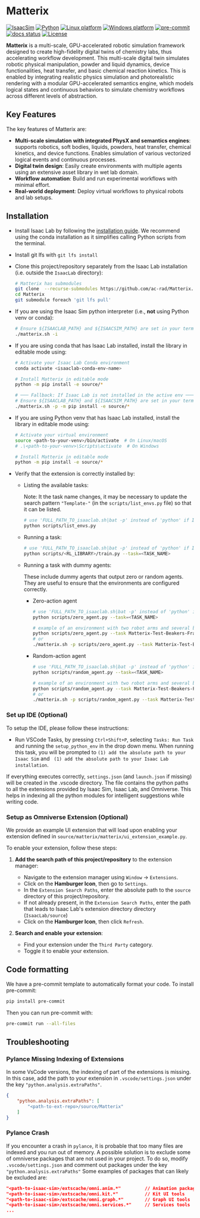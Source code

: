 # Matterix


[![IsaacSim](https://img.shields.io/badge/IsaacSim-4.5.0-silver.svg)](https://docs.isaacsim.omniverse.nvidia.com/latest/index.html)
[![Python](https://img.shields.io/badge/python-3.10-blue.svg)](https://docs.python.org/3/whatsnew/3.10.html)
[![Linux platform](https://img.shields.io/badge/platform-linux--64-orange.svg)](https://releases.ubuntu.com/20.04/)
[![Windows platform](https://img.shields.io/badge/platform-windows--64-orange.svg)](https://www.microsoft.com/en-us/)
[![pre-commit](https://img.shields.io/github/actions/workflow/status/isaac-sim/IsaacLab/pre-commit.yaml?logo=pre-commit&logoColor=white&label=pre-commit&color=brightgreen)](https://github.com/isaac-sim/IsaacLab/actions/workflows/pre-commit.yaml)
[![docs status](https://img.shields.io/github/actions/workflow/status/isaac-sim/IsaacLab/docs.yaml?label=docs&color=brightgreen)](https://github.com/isaac-sim/IsaacLab/actions/workflows/docs.yaml)
[![License](https://img.shields.io/badge/license-BSD--3-yellow.svg)](https://opensource.org/licenses/BSD-3-Clause)


**Matterix** is a multi-scale, GPU-accelerated robotic simulation framework designed to create high-fidelity digital twins of chemistry labs, thus accelerating workflow development. This multi-scale digital twin simulates robotic physical manipulation, powder and liquid dynamics, device functionalities, heat transfer, and basic chemical reaction kinetics. This is enabled by integrating realistic physics simulation and photorealistic rendering with a modular GPU-accelerated semantics engine, which models logical states and continuous behaviors to simulate chemistry workflows across different levels of abstraction.

## Key Features

The key features of Matterix are:

* **Multi-scale simulation with integrated PhysX and semantics engines**: supports robotics, soft bodies, liquids, powders, heat transfer, chemical kinetics, and device functions. Enables simulation of various vectorized logical events and continuous processes.
* **Digital twin design**: Easily create environments with multiple agents using an extensive asset library in wet lab domain.
* **Workflow automation**: Build and run experimental workflows with minimal effort.
* **Real-world deployment**: Deploy virtual workflows to physical robots and lab setups.


## Installation

- Install Isaac Lab by following the [installation guide](https://isaac-sim.github.io/IsaacLab/main/source/setup/installation/index.html).
  We recommend using the conda installation as it simplifies calling Python scripts from the terminal.

- Install git lfs with `git lfs install`

- Clone this project/repository separately from the Isaac Lab installation (i.e. outside the `IsaacLab` directory):
    ```bash
    # Matterix has submodules
    git clone  --recurse-submodules https://github.com/ac-rad/Matterix.git
    cd Matterix
    git submodule foreach 'git lfs pull'
    ```

- If you are using the Isaac Sim python interpreter (i.e., **not** using Python venv or conda):
    ```bash
    # Ensure ${ISAACLAB_PATH} and ${ISAACSIM_PATH} are set in your terminal before running:
    ./matterix.sh -i
    ```

- If you are using conda that has Isaac Lab installed, install the library in editable mode using:

    ```bash
    # Activate your Isaac Lab Conda environment
    conda activate <isaaclab-conda-env-name>

    # Install Matterix in editable mode
    python -m pip install -e source/*

    # ─── Fallback: If Isaac Lab is not installed in the active env ───
    # Ensure ${ISAACLAB_PATH} and ${ISAACSIM_PATH} are set in your terminal before running:
    ./matterix.sh -p -m pip install -e source/*
    ```

- If you are using Python venv that has Isaac Lab installed, install the library in editable mode using:

    ```bash
    # Activate your virtual environment
    source <path-to-your-venv>/bin/activate  # On Linux/macOS
    # .\<path-to-your-venv>\Scripts\activate  # On Windows

    # Install Matterix in editable mode
    python -m pip install -e source/*
    ```




- Verify that the extension is correctly installed by:

    - Listing the available tasks:

        Note: It the task name changes, it may be necessary to update the search pattern `"Template-"`
        (in the `scripts/list_envs.py` file) so that it can be listed.

        ```bash
        # use 'FULL_PATH_TO_isaaclab.sh|bat -p' instead of 'python' if Isaac Lab is not installed in Python venv or conda
        python scripts/list_envs.py
        ```

    - Running a task:

        ```bash
        # use 'FULL_PATH_TO_isaaclab.sh|bat -p' instead of 'python' if Isaac Lab is not installed in Python venv or conda
        python scripts/<RL_LIBRARY>/train.py --task=<TASK_NAME>
        ```

    - Running a task with dummy agents:

        These include dummy agents that output zero or random agents. They are useful to ensure that the environments are configured correctly.

        - Zero-action agent

            ```bash
            # use 'FULL_PATH_TO_isaaclab.sh|bat -p' instead of 'python' if Isaac Lab is not installed in Python venv or conda
            python scripts/zero_agent.py --task=<TASK_NAME>

            # example of an environment with two robot arms and several beakers:
            python scripts/zero_agent.py --task Matterix-Test-Beakers-Franka-v1 --num_envs 1
            # or
            ./matterix.sh -p scripts/zero_agent.py --task Matterix-Test-Beakers-Franka-v1 --num_envs 1

            ```
        - Random-action agent

            ```bash
            # use 'FULL_PATH_TO_isaaclab.sh|bat -p' instead of 'python' if Isaac Lab is not installed in Python venv or conda
            python scripts/random_agent.py --task=<TASK_NAME>

            # example of an environment with two robot arms and several beakers:
            python scripts/random_agent.py --task Matterix-Test-Beakers-Franka-v1 --num_envs 1
            # or
            ./matterix.sh -p scripts/random_agent.py --task Matterix-Test-Beakers-Franka-v1 --num_envs 1

            ```

### Set up IDE (Optional)

To setup the IDE, please follow these instructions:

- Run VSCode Tasks, by pressing `Ctrl+Shift+P`, selecting `Tasks: Run Task` and running the `setup_python_env` in the drop down menu.
  When running this task, you will be prompted to `(1) add the absolute path to your Isaac Sim` and ` (1) add the absolute path to your Isaac Lab installation`.

If everything executes correctly, `settings.json` (and `launch.json` if missing) will be created in the .vscode directory.
The file contains the python paths to all the extensions provided by Isaac Sim, Isaac Lab, and Omniverse.
This helps in indexing all the python modules for intelligent suggestions while writing code.

### Setup as Omniverse Extension (Optional)

We provide an example UI extension that will load upon enabling your extension defined in `source/matterix/matterix/ui_extension_example.py`.

To enable your extension, follow these steps:

1. **Add the search path of this project/repository** to the extension manager:
    - Navigate to the extension manager using `Window` -> `Extensions`.
    - Click on the **Hamburger Icon**, then go to `Settings`.
    - In the `Extension Search Paths`, enter the absolute path to the `source` directory of this project/repository.
    - If not already present, in the `Extension Search Paths`, enter the path that leads to Isaac Lab's extension directory directory (`IsaacLab/source`)
    - Click on the **Hamburger Icon**, then click `Refresh`.

2. **Search and enable your extension**:
    - Find your extension under the `Third Party` category.
    - Toggle it to enable your extension.

## Code formatting

We have a pre-commit template to automatically format your code.
To install pre-commit:

```bash
pip install pre-commit
```

Then you can run pre-commit with:

```bash
pre-commit run --all-files
```

## Troubleshooting

### Pylance Missing Indexing of Extensions

In some VsCode versions, the indexing of part of the extensions is missing.
In this case, add the path to your extension in `.vscode/settings.json` under the key `"python.analysis.extraPaths"`.

```json
{
    "python.analysis.extraPaths": [
        "<path-to-ext-repo>/source/Matterix"
    ]
}
```

### Pylance Crash

If you encounter a crash in `pylance`, it is probable that too many files are indexed and you run out of memory.
A possible solution is to exclude some of omniverse packages that are not used in your project.
To do so, modify `.vscode/settings.json` and comment out packages under the key `"python.analysis.extraPaths"`
Some examples of packages that can likely be excluded are:

```json
"<path-to-isaac-sim>/extscache/omni.anim.*"         // Animation packages
"<path-to-isaac-sim>/extscache/omni.kit.*"          // Kit UI tools
"<path-to-isaac-sim>/extscache/omni.graph.*"        // Graph UI tools
"<path-to-isaac-sim>/extscache/omni.services.*"     // Services tools
...
```
